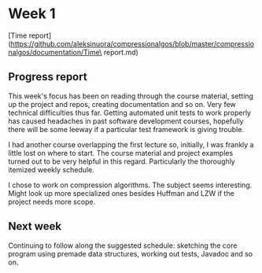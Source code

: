 # Week 1
[Time report](https://github.com/aleksinuora/compressionalgos/blob/master/compressionalgos/documentation/Time\ report.md)

## Progress report

This week's focus has been on reading through the course material, setting up
the project and repos, creating documentation and so on. Very few technical
difficulties thus far. Getting automated unit tests to work properly has 
caused headaches in past software development courses, hopefully there will be
some leeway if a particular test framework is giving trouble.

I had another course overlapping the first lecture so, initially, I was
frankly a little lost on where to start. The course material and project
examples turned out to be very helpful in this regard. Particularly the
thoroughly itemized weekly schedule.

I chose to work on compression algorithms. The subject seems interesting.
Might look up more specialized ones besides Huffman and LZW if the project 
needs more scope.

## Next week
Continuing to follow along the suggested schedule: sketching the core program
using premade data structures, working out tests, Javadoc and so on.
